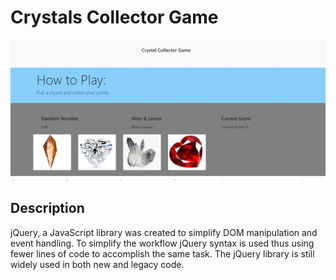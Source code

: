 # Crystals Collector Game

<img src="assets/images/readme-image.JPG">

## Description
jQuery, a JavaScript library was created to simplify DOM manipulation and event handling. To simplify the workflow jQuery syntax is used thus using fewer lines of code to accomplish the same task. The jQuery library is still widely used in both new and legacy code. 
